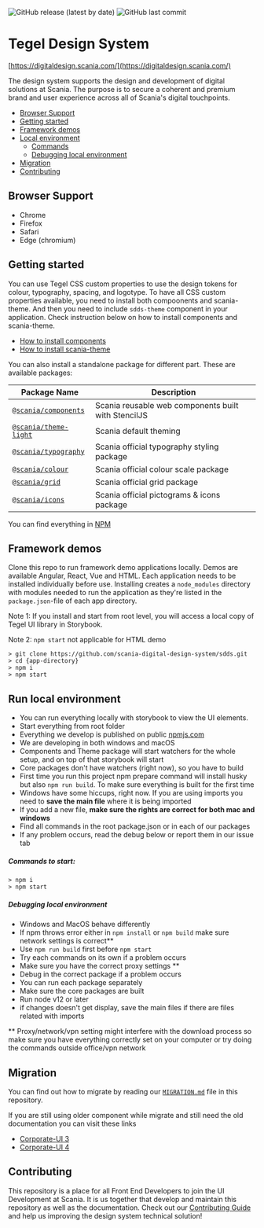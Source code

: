  ![GitHub release (latest by date)](https://img.shields.io/github/v/release/scania-digital-design-system/sdds) ![GitHub last commit](https://img.shields.io/github/last-commit/scania-digital-design-system/sdds)

# Tegel Design System

[https://digitaldesign.scania.com/](https://digitaldesign.scania.com/)

The design system supports the design and development of digital solutions at Scania. The purpose is to secure a coherent and premium brand and user experience across all of Scania's digital touchpoints.

- [Browser Support](#browser-support)
- [Getting started](#getting-started)
- [Framework demos](#framework-demos)
- [Local environment](#run-local-environment)
  - [Commands](#commands-to-start)
  - [Debugging local environment](#debugging-local-environment)
- [Migration](#migration)
- [Contributing](#contributing)

## Browser Support

- Chrome
- Firefox
- Safari
- Edge (chromium)

## Getting started

You can use Tegel CSS custom properties to use the design tokens for colour, typography, spacing, and logotype. To have all CSS custom properties available, you need to install both compoonents and scania-theme. And then you need to include `sdds-theme` component in your application. Check instruction below on how to install components and scania-theme.

- [How to install components](https://github.com/scania-digital-design-system/sdds/blob/master/components/readme.md)
- [How to install scania-theme](https://github.com/scania-digital-design-system/sdds/blob/master/theme/light/readme.md)

You can also install a standalone package for different part. These are available packages:

| Package Name                                    | Description                                         |
| ----------------------------------------------- | --------------------------------------------------- |
| [`@scania/components`](./components)            | Scania reusable web components built with StencilJS |
| [`@scania/theme-light`](./theme/light)          | Scania default theming                              |
| [`@scania/typography`](./theme/core/typography) | Scania official typography styling package          |
| [`@scania/colour`](./theme/core/colour)         | Scania official colour scale package                |
| [`@scania/grid`](./theme/core/grid)             | Scania official grid package                        |
| [`@scania/icons`](./theme/core/icons)           | Scania official pictograms & icons package          |

You can find everything in [NPM](https://www.npmjs.com/org/scania)

## Framework demos
Clone this repo to run framework demo applications locally. Demos are available Angular, React, Vue and HTML. Each application needs to be installed individually before use. Installing creates a `node_modules` directory with modules needed to run the application as they're listed in the `package.json`-file of each app directory.

Note 1: If you install and start from root level, you will access a local copy of Tegel UI library in Storybook.

Note 2: `npm start` not applicable for HTML demo 

```shell
> git clone https://github.com/scania-digital-design-system/sdds.git
> cd {app-directory}
> npm i
> npm start
```


## Run local environment

- You can run everything locally with storybook to view the UI elements.
- Start everything from root folder
- Everything we develop is published on public [npmjs.com](https://www.npmjs.com/search?q=%40scania)
- We are developing in both windows and macOS
- Components and Theme package will start watchers for the whole setup, and on top of that storybook will start
- Core packages don't have watchers (right now), so you have to build
- First time you run this project npm prepare command will install husky but also `npm run build`. To make sure everything is built for the first time
- Windows have some hiccups, right now. If you are using imports you need to **save the main file** where it is being imported
- If you add a new file, **make sure the rights are correct for both mac and windows**
- Find all commands in the root package.json or in each of our packages
- If any problem occurs, read the debug below or report them in our issue tab

##### Commands to start:

```shell
> npm i
> npm start
```

##### Debugging local environment

- Windows and MacOS behave differently
- If npm throws error either in `npm install` or `npm build` make sure network settings is correct\*\*
- Use `npm run build` first before `npm start`
- Try each commands on its own if a problem occurs
- Make sure you have the correct proxy settings \*\*
- Debug in the correct package if a problem occurs
- You can run each package separately
- Make sure the core packages are built
- Run node v12 or later
- if changes doesn't get display, save the main files if there are files related with imports

\*\* Proxy/network/vpn setting might interfere with the download process so make sure you have everything correctly set on your computer or try doing the commands outside office/vpn network

## Migration

You can find out how to migrate by reading our [`MIGRATION.md`](https://github.com/scania-digital-design-system/sdds/blob/master/MIGRATION.md) file in this repository.

If you are still using older component while migrate and still need the old documentation you can visit these links

- [Corporate-UI 3](https://cdn.digitaldesign.scania.com/old-docs/cui/index.html)
- [Corporate-UI 4](https://digitaldesign.devtest.aws.scania.com/)

## Contributing

This repository is a place for all Front End Developers to join the UI Development at Scania. It is us together that develop and maintain this repository as well as the documentation. Check out our [Contributing Guide](/.github/CONTRIBUTING.md) and help us improving the design system technical solution!
